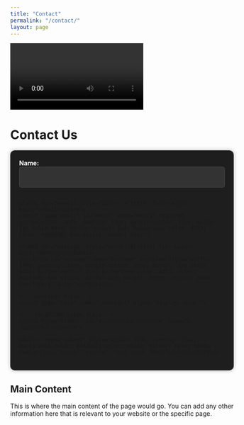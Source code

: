 ```yaml
---
title: "Contact"
permalink: "/contact/"
layout: page
---
```


![Contact](/assets/VideoAssets/Contact.mp4 "Contact")

# Contact Us

<div style="max-width: 600px; margin: 0 auto; background-color: #1e1e1e; padding: 20px; border-radius: 10px; box-shadow: 0 0 10px rgba(0, 0, 0, 0.3);">
  <form id="contact-form" action="https://formspree.io/f/mvoeejzy" method="POST">
    <label for="name" style="color: #ffffff; font-weight: bold;">Name:</label>
    <input type="text" id="name" name="name" required style="width: 100%; padding: 15px; margin-bottom: 15px; border: 1px solid #444; border-radius: 5px; background-color: #333; color: #e0e0e0; box-sizing: border-box;">

    <label for="email" style="color: #ffffff; font-weight: bold;">Email:</label>
    <input type="email" id="email" name="email" required style="width: 100%; padding: 15px; margin-bottom: 15px; border: 1px solid #444; border-radius: 5px; background-color: #333; color: #e0e0e0; box-sizing: border-box;">

    <label for="message" style="color: #ffffff; font-weight: bold;">Message:</label>
    <textarea id="message" name="message" required style="width: 100%; padding: 15px; margin-bottom: 15px; border: 1px solid #444; border-radius: 5px; background-color: #333; color: #e0e0e0; box-sizing: border-box; height: 150px; resize: none; overflow-y: auto;"></textarea>

    <!-- Honeypot field -->
    <input type="text" name="_honeypot" style="display: none;">

    <!-- reCAPTCHA token field -->
    <input type="hidden" id="g-recaptcha-response" name="g-recaptcha-response">

    <button type="submit" style="width: 100%; padding: 15px; background-color: #8A2BE2; color: white; border: none; border-radius: 5px; cursor: pointer; font-size: 16px;">Submit</button>
  </form>
</div>

<script src="https://www.google.com/recaptcha/api.js?render=6LdVw_spAAAAANE27bmDhcF_seK-HVWFB5cWHZEa"></script>
<script>
  grecaptcha.ready(function() {
    document.getElementById('contact-form').addEventListener('submit', function(event) {
      event.preventDefault();
      grecaptcha.execute('6LdVw_spAAAAANE27bmDhcF_seK-HVWFB5cWHZEa', {action: 'submit'}).then(function(token) {
        document.getElementById('g-recaptcha-response').value = token;
        document.getElementById('contact-form').submit();
      });
    });
  });
</script>

## Main Content

This is where the main content of the page would go. You can add any other information here that is relevant to your website or the specific page.
